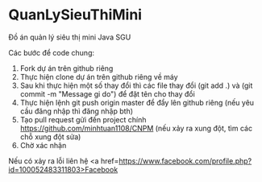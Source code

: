 # QuanLySieuThiMini
Đồ án quản lý siêu thị mini Java SGU

Các bước để code chung:
1. Fork dự án trên github riêng
2. Thực hiện clone dự án trên github riêng về máy
3. Sau khi thực hiện một số thay đổi thì các file thay đổi (git add .) và (git commit -m "Message gi do") để đặt tên cho thay đổi
4. Thực hiện lệnh git push origin master để đẩy lên github riêng (nếu yêu cầu đăng nhập thì đăng nhập bth)
5. Tạo pull request gửi đến project chính https://github.com/minhtuan1108/CNPM (nếu xảy ra xung đột, tìm các chỗ xung đột sửa)
6. Chờ xác nhận  

Nếu có xảy ra lỗi liên hệ <a href=https://www.facebook.com/profile.php?id=100052483311803>Facebook</a>
